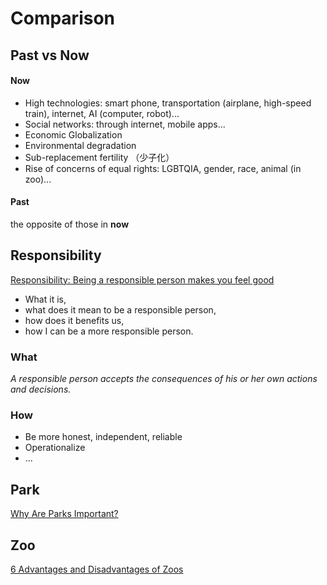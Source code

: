 # Comparison
## Past vs Now

#### Now
- High technologies: smart phone, transportation (airplane, high-speed train), internet, AI (computer, robot)...
- Social networks: through internet, mobile apps...
- Economic Globalization
- Environmental degradation
- Sub-replacement fertility （少子化）
- Rise of concerns of equal rights: LGBTQIA, gender, race, animal (in zoo)...

#### Past
the opposite of those in __now__



## Responsibility

[Responsibility: Being a responsible person makes you feel good](https://blog.cognifit.com/responsibility/)

- What it is, 
- what does it mean to be a responsible person, 
- how does it benefits us, 
- how I can be a more responsible person. 

### What
_A responsible person accepts the consequences of his or her own actions and decisions._


### How

- Be more honest, independent, reliable
- Operationalize
- ...



## Park

[Why Are Parks Important?](http://www.brec.org/index.cfm/page/1808/n/153)


## Zoo

[6 Advantages and Disadvantages of Zoos](https://futureofworking.com/6-advantages-and-disadvantages-of-zoos/)



